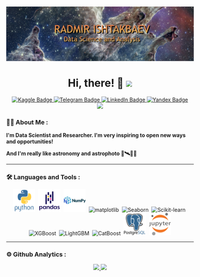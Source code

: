 ![Radmir Ishtakbaev Banner](https://github.com/radmirsib/radmirsib/blob/934672fe2f11bb237d58f59616e8b902daca0aae/Banner.jpg)

<h1 align="center">
  Hi, there! 👋
  <img src="https://media.giphy.com/media/hvRJCLFzcasrR4ia7z/giphy.gif" width="30px"/>
</h1> 
<div id="badges" align="center">
  <a href="https://www.kaggle.com/radmirishtakbaev">
    <img src="https://img.shields.io/badge/Kaggle-blue?style=for-the-badge&logo=Kaggle&logoColor=white" alt="Kaggle Badge"/>
  </a>
  <a href="https://t.me/baumaster">
    <img src="https://img.shields.io/badge/telegram-black?style=for-the-badge&logo=telegram&logoColor=rgb" alt="Telegram Badge"/>
  </a>
  <a href="https://www.linkedin.com/in/radmirishtakbaev">
    <img src="https://img.shields.io/badge/LinkedIN-black?style=for-the-badge&logo=Linkedin&logoColor=rgb" alt="LinkedIn Badge"/>
  </a>
  <a href="mailto:radmirsib@yandex.ru">
    <img src="https://img.shields.io/badge/Gmail-white?style=for-the-badge&logo=gmail&logoColor=rgb" alt="Yandex Badge"/>
  </a>
</div>
<div id="badges" align="center">
  <img src="https://komarev.com/ghpvc/?username=radmirsib&color=green"/>
</div>

### :man_technologist: About Me :
**I'm Data Scientist and Researcher. I'm very inspiring to open new ways and opportunities!**

**And I'm really like astronomy and astrophoto 🔭🛰️🌌🌃**

---

### :hammer_and_wrench: Languages and Tools :

<div align="center">
  <img src="https://github.com/devicons/devicon/blob/master/icons/python/python-original-wordmark.svg" title="Python" alt="Python" width="60" height="60"/>&nbsp;
  <img src="https://github.com/devicons/devicon/blob/master/icons/pandas/pandas-original-wordmark.svg" title="Pandas" alt="Pandas" width="60" height="60"/>&nbsp;
  <img src="https://github.com/devicons/devicon/blob/master/icons/numpy/numpy-original-wordmark.svg" title="Numpy" alt="Numpy" width="60" height="60"/>&nbsp;
  <img src="https://upload.wikimedia.org/wikipedia/commons/0/01/Created_with_Matplotlib-logo.svg" title="matplotlib" alt="matplotlib" width="60" height="60"/>&nbsp;
  <img src="https://seaborn.pydata.org/_images/logo-tall-lightbg.svg" title="Seaborn" alt="Seaborn" width="60" height="60"/>&nbsp;
  <img src="https://upload.wikimedia.org/wikipedia/commons/0/05/Scikit_learn_logo_small.svg" title="Scikit-learn" alt="Scikit-learn" width="60" height="60"/>&nbsp;
  <img src="https://xgboost.ai/images/logo/xgboost-logo.png" title="XGBoost" alt="XGBoost" width="100" height="40"/>&nbsp;
  <img src="https://lightgbm.readthedocs.io/en/v3.3.2/_images/LightGBM_logo_black_text.svg" title="LightGBM" alt="LightGBM" width="80" height="40"/>&nbsp;
  <img src="https://upload.wikimedia.org/wikipedia/commons/c/cc/CatBoostLogo.png" title="CatBoost" alt="CatBoost" width="60" height="60"/>&nbsp;
  <img src="https://github.com/devicons/devicon/blob/master/icons/postgresql/postgresql-original-wordmark.svg" title="PostgreSQL" alt="PostgreSQL" width="60" height="60"/>&nbsp;
  <img src="https://github.com/devicons/devicon/blob/master/icons/jupyter/jupyter-original-wordmark.svg" title="Jupyter" alt="Jupyter" width="60" height="60"/>
</div>

---

### :gear: Github Analytics :

<p align="center">
  <a href="https://github.com/radmirsib/">
    <img height="150em" src="https://github-readme-stats.vercel.app/api?username=radmirsib&show_icons=true&theme=dracula"/>
    <img height="150em" src="https://github-readme-stats.vercel.app/api/top-langs/?username=radmirsib&layout=compact&theme=dracula"/>
  </a>
</p>
